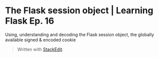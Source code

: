 # The Flask session object | Learning Flask Ep. 16

Using, understanding and decoding the Flask session object, the globally available signed & encoded cookie


> Written with [StackEdit](https://pythonise.com/series/learning-flask/flask-session-object).
<!--stackedit_data:
eyJoaXN0b3J5IjpbMTQxNTk3MDM5M119
-->